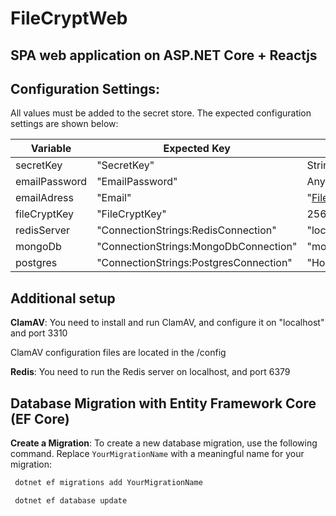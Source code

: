 # FileCryptWeb

## SPA web application on ASP.NET Core + Reactjs

## Configuration Settings:

All values must be added to the secret store. The expected configuration settings are shown below:

| Variable           | Expected Key                           | Expected Value Format                                                              |
|--------------------|--------------------------------------- |------------------------------------------------------------------------------------|
| secretKey          | "SecretKey"                            | String 128 bits long                                                                                |
| emailPassword      | "EmailPassword"                        | Any                                                                                |
| emailAdress        | "Email"                                | "FileCryptWeb@email.com"                                                           |
| fileCryptKey       | "FileCryptKey"                         | 256-bit byte array encoded in Base64String                                         |
| redisServer        | "ConnectionStrings:RedisConnection"    | "localhost:6379,abortConnect=false"                                                |
| mongoDb            | "ConnectionStrings:MongoDbConnection"  | "mongodb://localhost:27017"                                                        |
| postgres           | "ConnectionStrings:PostgresConnection" | "Host=YourHost;Port=5432;Username=Username;Password=YourPassword;Database=YourDB;" |

## Additional setup

 **ClamAV**: You need to install and run ClamAV, and configure it on "localhost" and port 3310

   ClamAV configuration files are located in the /config

 **Redis**: You need to run the Redis server on localhost, and port 6379

## Database Migration with Entity Framework Core (EF Core)

 **Create a Migration**: To create a new database migration, use the following command. Replace `YourMigrationName` with a meaningful name for your migration:

  ```bash
   dotnet ef migrations add YourMigrationName
  
   dotnet ef database update
  ```
